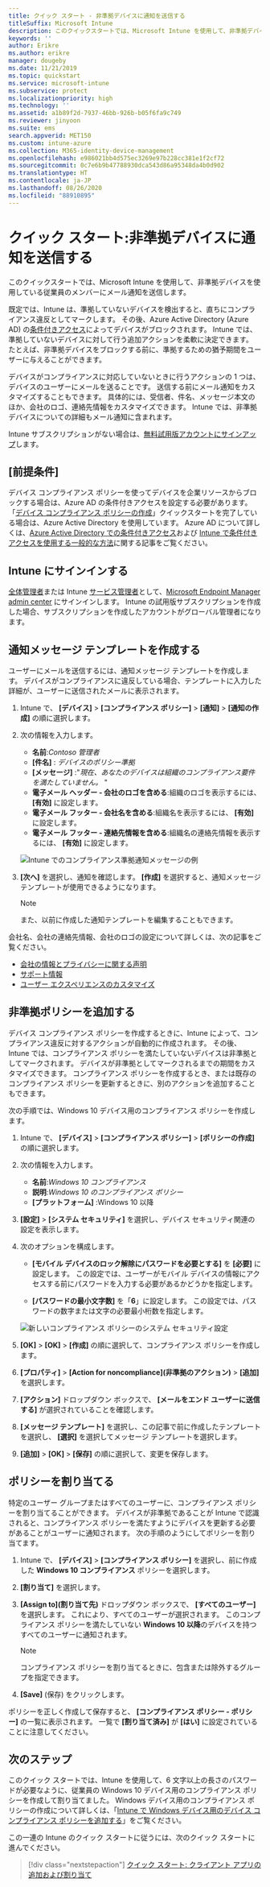 ```yaml
---
title: クイック スタート - 非準拠デバイスに通知を送信する
titleSuffix: Microsoft Intune
description: このクイックスタートでは、Microsoft Intune を使用して、非準拠デバイスにメール通知を送信します。
keywords: ''
author: Erikre
ms.author: erikre
manager: dougeby
ms.date: 11/21/2019
ms.topic: quickstart
ms.service: microsoft-intune
ms.subservice: protect
ms.localizationpriority: high
ms.technology: ''
ms.assetid: a1b89f2d-7937-46bb-926b-b05f6fa9c749
ms.reviewer: jinyoon
ms.suite: ems
search.appverid: MET150
ms.custom: intune-azure
ms.collection: M365-identity-device-management
ms.openlocfilehash: e986021bb4d575ec3269e97b228cc381e1f2cf72
ms.sourcegitcommit: 0c7e6b9b47788930dca543d86a95348da4b0d902
ms.translationtype: HT
ms.contentlocale: ja-JP
ms.lasthandoff: 08/26/2020
ms.locfileid: "88910895"
---
```

# <a name="quickstart-send-notifications-to-noncompliant-devices"></a>クイック スタート:非準拠デバイスに通知を送信する

このクイックスタートでは、Microsoft Intune を使用して、非準拠デバイスを使用している従業員のメンバーにメール通知を送信します。

既定では、Intune は、準拠していないデバイスを検出すると、直ちにコンプライアンス違反としてマークします。 その後、Azure Active Directory (Azure AD) の[条件付きアクセス](/azure/active-directory/active-directory-conditional-access-azure-portal)によってデバイスがブロックされます。 Intune では、準拠していないデバイスに対して行う追加アクションを柔軟に決定できます。 たとえば、非準拠デバイスをブロックする前に、準拠するための猶予期間をユーザーに与えることができます。

デバイスがコンプライアンスに対応していないときに行うアクションの 1 つは、デバイスのユーザーにメールを送ることです。 送信する前にメール通知をカスタマイズすることもできます。 具体的には、受信者、件名、メッセージ本文のほか、会社のロゴ、連絡先情報をカスタマイズできます。 Intune では、非準拠デバイスについての詳細もメール通知に含まれます。

Intune サブスクリプションがない場合は、[無料試用版アカウントにサインアップ](../fundamentals/free-trial-sign-up.md)します。

## <a name="prerequisites"></a>[前提条件]

デバイス コンプライアンス ポリシーを使ってデバイスを企業リソースからブロックする場合は、Azure AD の条件付きアクセスを設定する必要があります。 「[デバイス コンプライアンス ポリシーの作成](quickstart-set-password-length-android.md)」クイックスタートを完了している場合は、Azure Active Directory を使用しています。 Azure AD について詳しくは、[Azure Active Directory での条件付きアクセス](/azure/active-directory/active-directory-conditional-access-azure-portal)および [Intune で条件付きアクセスを使用する一般的な方法](../protect/conditional-access-intune-common-ways-use.md)に関する記事をご覧ください。

## <a name="sign-in-to-intune"></a>Intune にサインインする

[全体管理者](../fundamentals/users-add.md#types-of-administrators)または Intune [サービス管理者](../fundamentals/users-add.md#types-of-administrators)として、[Microsoft Endpoint Manager admin center](https://go.microsoft.com/fwlink/?linkid=2109431) にサインインします。 Intune の試用版サブスクリプションを作成した場合、サブスクリプションを作成したアカウントがグローバル管理者になります。

## <a name="create-a-notification-message-template"></a>通知メッセージ テンプレートを作成する

ユーザーにメールを送信するには、通知メッセージ テンプレートを作成します。 デバイスがコンプライアンスに違反している場合、テンプレートに入力した詳細が、ユーザーに送信されたメールに表示されます。

1. Intune で、 **[デバイス]**  >  **[コンプライアンス ポリシー]**  >  **[通知]**  >  **[通知の作成]** の順に選択します。
2. 次の情報を入力します。

   - **名前**:*Contoso 管理者*
   - **[件名]** : *デバイスのポリシー準拠*
   - **[メッセージ]** :"*現在、あなたのデバイスは組織のコンプライアンス要件を満たしていません。* "
   - **電子メール ヘッダー - 会社のロゴを含める**:組織のロゴを表示するには、 **[有効]** に設定します。
   - **電子メール フッター - 会社名を含める**:組織名を表示するには、 **[有効]** に設定します。
   - **電子メール フッター - 連絡先情報を含める**:組織名の連絡先情報を表示するには、 **[有効]** に設定します。

   ![Intune でのコンプライアンス準拠通知メッセージの例](./media/quickstart-send-notification/quickstart-send-notification-01.png)

3. **[次へ]** を選択し、通知を確認します。 **[作成]** を選択すると、通知メッセージ テンプレートが使用できるようになります。

   > [!NOTE]
   > また、以前に作成した通知テンプレートを編集することもできます。

会社名、会社の連絡先情報、会社のロゴの設定について詳しくは、次の記事をご覧ください。

- [会社の情報とプライバシーに関する声明](../apps/company-portal-app.md#configuration)
- [サポート情報](../apps/company-portal-app.md#support-information)
- [ユーザー エクスペリエンスのカスタマイズ](../apps/company-portal-app.md#customizing-the-user-experience)

## <a name="add-a-noncompliance-policy"></a>非準拠ポリシーを追加する

デバイス コンプライアンス ポリシーを作成するときに、Intune によって、コンプライアンス違反に対するアクションが自動的に作成されます。 その後、Intune では、コンプライアンス ポリシーを満たしていないデバイスは非準拠としてマークされます。 デバイスが非準拠としてマークされるまでの期間をカスタマイズできます。 コンプライアンス ポリシーを作成するとき、または既存のコンプライアンス ポリシーを更新するときに、別のアクションを追加することもできます。

次の手順では、Windows 10 デバイス用のコンプライアンス ポリシーを作成します。

1. Intune で、 **[デバイス]**  >  **[コンプライアンス ポリシー]**  >  **[ポリシーの作成]** の順に選択します。

2. 次の情報を入力します。

   - **名前**:*Windows 10 コンプライアンス*
   - **説明**:*Windows 10 のコンプライアンス ポリシー*
   - **[プラットフォーム]** :Windows 10 以降

3. **[設定]**  >  **[システム セキュリティ]** を選択し、デバイス セキュリティ関連の設定を表示します。

4. 次のオプションを構成します。

   - **[モバイル デバイスのロック解除にパスワードを必要とする]** を **[必要]** に設定します。 この設定では、ユーザーがモバイル デバイスの情報にアクセスする前にパスワードを入力する必要があるかどうかを指定します。

   - **[パスワードの最小文字数]** を「**6**」に設定します。 この設定では、パスワードの数字または文字の必要最小桁数を指定します。

   ![新しいコンプライアンス ポリシーのシステム セキュリティ設定](./media/quickstart-send-notification/system-security-settings-01.png)

5. **[OK]**  >  **[OK]**  >  **[作成]** の順に選択して、コンプライアンス ポリシーを作成します。

6. **[プロパティ]**  >  **[Action for noncompliance]\(非準拠のアクション\)**  >  **[追加]** を選択します。

7. **[アクション]** ドロップダウン ボックスで、 **[メールをエンド ユーザーに送信する]** が選択されていることを確認します。

8. **[メッセージ テンプレート]** を選択し、この記事で前に作成したテンプレートを選択し、 **[選択]** を選択してメッセージ テンプレートを選択します。

9. **[追加]**  >  **[OK]**  >  **[保存]** の順に選択して、変更を保存します。

## <a name="assign-the-policy"></a>ポリシーを割り当てる

特定のユーザー グループまたはすべてのユーザーに、コンプライアンス ポリシーを割り当てることができます。 デバイスが非準拠であることが Intune で認識されると、コンプライアンス ポリシーを満たすようにデバイスを更新する必要があることがユーザーに通知されます。 次の手順のようにしてポリシーを割り当てます。

1. Intune で、 **[デバイス]**  >  **[コンプライアンス ポリシー]** を選択し、前に作成した **Windows 10 コンプライアンス** ポリシーを選択します。

2. **[割り当て]** を選択します。

3. **[Assign to]\(割り当て先\)** ドロップダウン ボックスで、 **[すべてのユーザー]** を選択します。 これにより、すべてのユーザーが選択されます。 このコンプライアンス ポリシーを満たしていない **Windows 10 以降**のデバイスを持つすべてのユーザーに通知されます。

    > [!NOTE]
    > コンプライアンス ポリシーを割り当てるときに、包含または除外するグループを指定できます。

4. **[Save]** (保存) をクリックします。

ポリシーを正しく作成して保存すると、 **[コンプライアンス ポリシー - ポリシー]** の一覧に表示されます。 一覧で **[割り当て済み]** が **[はい]** に設定されていることに注意してください。

## <a name="next-steps"></a>次のステップ

このクイック スタートでは、Intune を使用して、6 文字以上の長さのパスワードが必要なように、従業員の Windows 10 デバイス用のコンプライアンス ポリシーを作成して割り当てました。 Windows デバイス用のコンプライアンス ポリシーの作成について詳しくは、「[Intune で Windows デバイス用のデバイス コンプライアンス ポリシーを追加する](compliance-policy-create-windows.md)」をご覧ください。

この一連の Intune のクイック スタートに従うには、次のクイック スタートに進んでください。

> [!div class="nextstepaction"]
> [クイック スタート: クライアント アプリの追加および割り当て](../apps/quickstart-add-assign-app.md)
